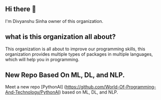 ## Hi there 👋

I'm Divyanshu Sinha owner of this organization.

## what is this organization all about?

This organization is all about to improve our programming skills, 
this organization provides multiple types of packages in multiple languages, which will help you in programming. 


<!--

**Here are some ideas to get you started:**

🙋‍♀️ A short introduction - what is your organization all about?
🌈 Contribution guidelines - how can the community get involved?
👩‍💻 Useful resources - where can the community find your docs? Is there anything else the community should know?
🍿 Fun facts - what does your team eat for breakfast?
🧙 Remember, you can do mighty things with the power of [Markdown](https://docs.github.com/github/writing-on-github/getting-started-with-writing-and-formatting-on-github/basic-writing-and-formatting-syntax)
-->

## New Repo Based On ML, DL, and NLP. 

Meet a new repo [PythonAI] (https://github.com/World-Of-Programming-And-Technology/PythonAI) based on ML, DL, and NLP. 
